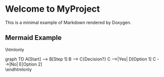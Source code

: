 # Welcome to MyProject

This is a minimal example of Markdown rendered by Doxygen.

## Mermaid Example

\htmlonly
<div class="mermaid">
graph TD
    A[Start] --> B[Step 1]
    B --> C{Decision?}
    C -->|Yes| D[Option 1]
    C -->|No| E[Option 2]
</div>
\endhtmlonly
